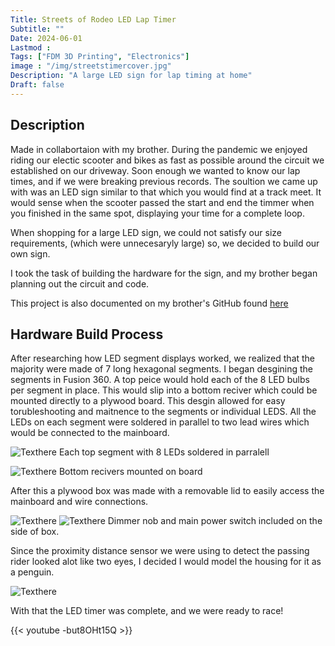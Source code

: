 ```yaml
---
Title: Streets of Rodeo LED Lap Timer
Subtitle: ""
Date: 2024-06-01
Lastmod : 
Tags: ["FDM 3D Printing", "Electronics"]
image : "/img/streetstimercover.jpg"
Description: "A large LED sign for lap timing at home"
Draft: false
---
```


## Description

Made in collabortaion with my brother. During the pandemic we enjoyed riding our electic scooter and bikes as fast as possible around the circuit we established on our driveway. Soon enough we wanted to know our lap times, and if we were breaking previous records. The soultion we came up with was an LED sign similar to that which you would find at a track meet. It would sense when the scooter passed the start and end the timmer when you finished in the same spot, displaying your time for a complete loop. 

When shopping for a large LED sign, we could not satisfy our size requirements, (which were unnecesaryly large) so, we decided to build our own sign. 

I took the task of building the hardware for the sign, and my brother began planning out the circuit and code. 

This project is also documented on my brother's GitHub found [here](https://github.com/tomtominator/Streets-of-Rodeo-Lap-Timer) 

## Hardware Build Process

After researching how LED segment displays worked, we realized that the majority were made of 7 long hexagonal segments. I began desgining the segments in Fusion 360. A top peice would hold each of the 8 LED bulbs per segment in place. This would slip into a bottom reciver which could be mounted directly to a plywood board. This desgin allowed for easy torubleshooting and maitnence to the segments or individual LEDS. All the LEDs on each segment were soldered in parallel to two lead wires which would be connected to the mainboard. 

![Texthere](/img/ledsegments.jpg "")
Each top segment with 8 LEDs soldered in parralell

![Texthere](/img/base.jpg "")
Bottom recivers mounted on board

After this a plywood box was made with a removable lid to easily access the mainboard and wire connections. 

![Texthere](/img/internals.jpg "")
![Texthere](/img/sidebox.jpg "")
Dimmer nob and main power switch included on the side of box.

Since the proximity distance sensor we were using to detect the passing rider looked alot like two eyes, I decided I would model the housing for it as a penguin.

![Texthere](/img/penguin.jpg "")

With that the LED timer was complete, and we were ready to race!

{{< youtube -but8OHt15Q >}}